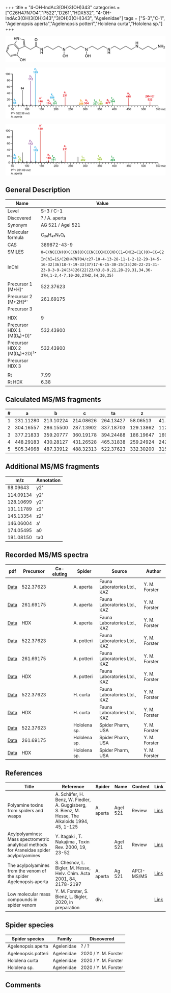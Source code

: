 +++
title = "4-OH-IndAc3(OH)3(OH)343"
categories = ["C26H47N7O4","P522","D261","HDX532",
"4-OH-IndAc3(OH)3(OH)343","3(OH)3(OH)343",
"Agelenidae"]
tags = ["S-3","C-1",
"Agelenopsis aperta","Agelenopsis potteri","Hololena curta","Hololena sp."]
+++

![](/img/4-OH-IndAc3(OH)3(OH)343.png)

![](/img_MSMS/522_4-OH-IndAc3(OH)3(OH)343_Aa.png?classes=border)

![](/img_MSMS/522_4-OH-IndAc3(OH)3(OH)343_Aa_2.png?classes=border)

## General Description

| Name                        | Value             |
|-----------------------------|-------------------|
| Level                       | S-3 / C-1                |
| Discovered                  | ? / A. aperta     |
| Synonym                     | AG 521 / Agel 521 |
| Molecular formula           | C₂₆H₄₇N₇O₄        |
| CAS                         | 389872-43-9       |
| SMILES | `O=C(NCCCN(O)CCCN(O)CCCNCCCCNCCCN)CC1=CNC2=C1C(O)=CC=C2`  |
| InChI  | `InChI=1S/C26H47N7O4/c27-10-4-13-28-11-1-2-12-29-14-5-16-32(36)18-7-19-33(37)17-6-15-30-25(35)20-22-21-31-23-8-3-9-24(34)26(22)23/h3,8-9,21,28-29,31,34,36-37H,1-2,4-7,10-20,27H2,(H,30,35)`  |
|                             |                   |
| Precursor 1 [M+H]⁺          | 522.37623         |
| Precursor 2 [M+2H]²⁺        | 261.69175         |
| Precursor 3                 |                   |
|                             |                   |
| HDX                         | 9                 |
| Precursor HDX 1 [M(D₉)+D]⁺   | 532.43900         |
| Precursor HDX 2 [M(D₉)+2D]²⁺ | 532.43900         |
| Precursor HDX 3             |                   |
|                             |                   |
| Rt                          | 7.99              |
| Rt HDX                      | 6.38              |

## Calculated MS/MS fragments

| # | a         | b         | c         | ta        | z         | y         | tz        |
|---|-----------|-----------|-----------|-----------|-----------|-----------|-----------|
| 1 | 231.11280 | 213.10224 | 214.08626 | 264.13427 | 58.06513 | 41.03858 | 75.09167 |
| 2 | 304.16557 | 286.15500 | 287.13902 | 337.18703 | 129.13862 | 112.11208 | 146.16517 |
| 3 | 377.21833 | 359.20777 | 360.19178 | 394.24488 | 186.19647 | 169.16993 | 219.21794 |
| 4 | 448.29183 | 430.28127 | 431.26528 | 465.31838 | 259.24924 | 242.22269 | 292.27070 |
| 5 | 505.34968 | 487.33912 | 488.32313 | 522.37623 | 332.30200 | 315.27545 | 349.32855 |

## Additional MS/MS fragments

| m/z        | Annotation |
|------------|------------|
| 98.09643  | y2'        |
| 114.09134 | y2'        |
| 128.10699 | y2'        |
| 131.11789 | z2'        |
| 145.13354  | z2'        |
| 146.06004    | a'   |
| 174.05495    | a0   |
| 191.08150  | ta0        |

## Recorded MS/MS spectra

| pdf                                                     | Precursor | Co-eluting | Spider    | Source                       | Author        |
|---------------------------------------------------------|-----------|------------|-----------|------------------------------|---------------|
| [Data](/pdf/A-aperta/522_IndAc3(OH)3(OH)343_Aa.pdf)     | 522.37623 |            | A. aperta | Fauna Laboratories Ltd., KAZ | Y. M. Forster |
| [Data](/pdf/A-aperta/522_IndAc3(OH)3(OH)343_Aa_2.pdf)   | 261.69175 |            | A. aperta | Fauna Laboratories Ltd., KAZ | Y. M. Forster |
| [Data](/pdf/A-aperta/522_IndAc3(OH)3(OH)343_Aa_HDX.pdf) | HDX       |            | A. aperta | Fauna Laboratories Ltd., KAZ | Y. M. Forster |
| [Data](/pdf/A-potteri/522_IndAc3(OH)3(OH)343_Ap.pdf) | 522.37623 |           | A. potteri | Fauna Laboratories Ltd., KAZ | Y. M. Forster |
| [Data](/pdf/A-potteri/522_IndAc3(OH)3(OH)343_Ap_2.pdf) | 261.69175 |           | A. potteri | Fauna Laboratories Ltd., KAZ | Y. M. Forster |
| [Data](/pdf/A-potteri/522_IndAc3(OH)3(OH)343_Ap_HDX.pdf) | HDX |           | A. potteri | Fauna Laboratories Ltd., KAZ | Y. M. Forster |
| [Data](/pdf/H-curta/522_IndAc3(OH)3(OH)343_Hc.pdf) | 522.37623 |           | H. curta | Fauna Laboratories Ltd., KAZ | Y. M. Forster |
| [Data](/pdf/H-curta/522_IndAc3(OH)3(OH)343_Hc_HDX.pdf) | HDX |           | H. curta | Fauna Laboratories Ltd., KAZ | Y. M. Forster |
| [Data](/pdf/Hololena-sp/522_IndAc3(OH)3(OH)343_Ho-sp.pdf) | 522.37623 |           | Hololena sp. | Spider Pharm, USA | Y. M. Forster |
| [Data](/pdf/Hololena-sp/522_IndAc3(OH)3(OH)343_Ho-sp_2.pdf) | 261.69175 |           | Hololena sp. | Spider Pharm, USA | Y. M. Forster |
| [Data](/pdf/Hololena-sp/522_IndAc3(OH)3(OH)343_Ho-sp_HDX.pdf) | HDX |           | Hololena sp. | Spider Pharm, USA | Y. M. Forster |

## References

| Title                                                                                     | Reference                                                                                         | Spider    | Name     | Content    | Link                                                                                                                          |
|-------------------------------------------------------------------------------------------|---------------------------------------------------------------------------------------------------|-----------|----------|------------|-------------------------------------------------------------------------------------------------------------------------------|
| Polyamine toxins from spiders and wasps                                                   | A. Schäfer, H. Benz, W. Fiedler, A. Guggisberg, S. Bienz, M. Hesse, The Alkaloids 1994, 45, 1-125 | A. aperta | Agel 521 | Review     | [Link](https://www.sciencedirect.com/science/article/pii/S009995980860276X)                                                   |
| Acylpolyamines: Mass spectrometric analytical methods for Araneidae spider acylpolyamines | Y. Itagaki , T. Nakajima , Toxin Rev. 2000, 19, 23-52                                             |           | Agel 521 | Review     | [Link](https://www.tandfonline.com/doi/abs/10.1081/TXR-100100314)                                                             |
| The acylpolyamines from the venom of the spider Agelenopsis aperta                        | S. Chesnov, L. Bigler, M. Hesse, Helv. Chim. Acta 2001, 84, 2178-2197                             | A. aperta | Ag 521   | APCI-MS/MS | [Link](https://onlinelibrary.wiley.com/doi/abs/10.1002/1522-2675%2820010815%2984%3A8%3C2178%3A%3AAID-HLCA2178%3E3.0.CO%3B2-N) |
| Low molecular mass compounds in spider venom      | Y. M. Forster, S. Bienz, L. Bigler, 2020, in preparation          | div.       |   |   | [Link](unknown) |

## Spider species

| Spider species     | Family     | Discovered |
|--------------------|------------|------------|
| Agelenopsis aperta | Agelenidae | ? / ?      |
| Agelenopsis potteri | Agelenidae | 2020 / Y. M. Forster |
| Hololena curta | Agelenidae | 2020 / Y. M. Forster |
| Hololena sp. | Agelenidae | 2020 / Y. M. Forster |



## Comments